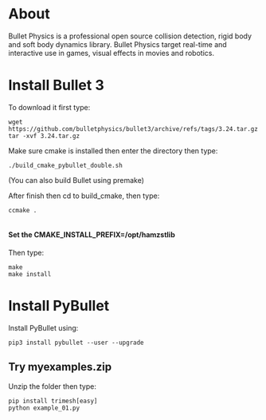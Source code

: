 # About
Bullet Physics is a professional open source collision detection, rigid body and soft body dynamics library. Bullet Physics target real-time and interactive  use in games, visual effects in movies and robotics.

# Install Bullet 3
To download it first type:
```
wget https://github.com/bulletphysics/bullet3/archive/refs/tags/3.24.tar.gz
tar -xvf 3.24.tar.gz
```
Make sure cmake is installed then enter the directory then type:
```
./build_cmake_pybullet_double.sh
```
(You can also build Bullet using premake)

After finish then cd to build_cmake, then type:
```
ccmake .
		
```
#### Set the CMAKE_INSTALL_PREFIX=/opt/hamzstlib

Then type:
```
make
make install
```  

# Install PyBullet
Install PyBullet using:
```
pip3 install pybullet --user --upgrade
```

## Try myexamples.zip

Unzip the folder then type:
```
pip install trimesh[easy]
python example_01.py
```
